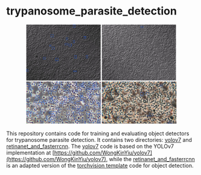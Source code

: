 # trypanosome_parasite_detection

<div align="center">
    <a href="./">
        <img src="./docs/assets/trypanosome_parasite.png" width="79%"/>
    </a>
</div>

This repository contains code for training and evaluating object detectors for trypanosome parasite detection. 
It contains two directories: [yolov7](yolov7) and [retinanet_and_fasterrcnn](retinanet_and_fasterrcnn). 
The [yolov7](yolov7) code is based on the YOLOv7 implementation at 
[https://github.com/WongKinYiu/yolov7](https://github.com/WongKinYiu/yolov7), while the 
[retinanet_and_fasterrcnn](retinanet_and_fasterrcnn) is an adapted version of the [torchvision 
template](https://github.com/pytorch/vision/tree/main/references/detection) code for object detection.
